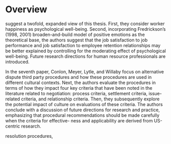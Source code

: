 # Overview

suggest a twofold, expanded view of this thesis. First, they consider worker happiness as psychological well-being. Second, incorporating Fredrickson’s (1998, 2001) broaden-and-build model of positive emotions as the theoretical base, the authors suggest that the job satisfaction to job performance and job satisfaction to employee retention relationships may be better explained by controlling for the moderating effect of psychological well-being. Future research directions for human resource professionals are introduced.

In the seventh paper, Conlon, Meyer, Lytle, and Willaby focus on alternative dispute third party procedures and how these procedures are used in different cultural contexts. Next, the authors evaluate the procedures in terms of how they impact four key criteria that have been noted in the literature related to negotiation: process criteria, settlement criteria, issue-related criteria, and relationship criteria. Then, they subsequently explore the potential impact of culture on evaluations of these criteria. The authors conclude with a discussion of future directions for research and practice, emphasizing that procedural recommendations should be made carefully when the criteria for effective- ness and applicability are derived from US-centric research.

resolution procedures,